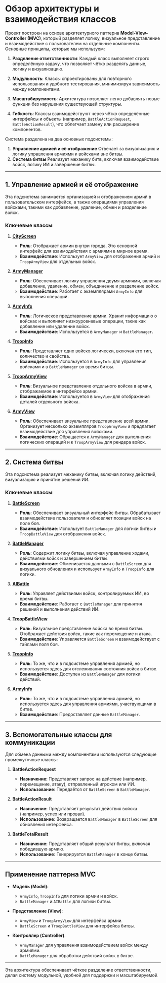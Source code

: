 # Обзор архитектуры и взаимодействия классов

Проект построен на основе архитектурного паттерна **Model-View-Controller (MVC)**, который разделяет логику, визуальное представление и взаимодействие с пользователем на отдельные компоненты. Основные принципы, которые мы используем:

1. **Разделение ответственности**:
   Каждый класс выполняет строго определённую задачу, что позволяет чётко разделять данные, логику и визуализацию.

2. **Модульность**:
   Классы спроектированы для повторного использования и удобного тестирования, минимизируя зависимость между компонентами.

3. **Масштабируемость**:
   Архитектура позволяет легко добавлять новые функции без нарушения существующей структуры.

4. **Гибкость**:
   Классы взаимодействуют через чётко определённые интерфейсы и объекты (например, `BattleActionRequest`, `BattleActionResult`), что облегчает замену или расширение компонентов.

Система разделена на два основных подсистемы:
1. **Управление армией и её отображение**
   Отвечает за визуализацию и логику управления армиями и войсками вне битвы.
2. **Система битвы**
   Реализует механику битв, включая взаимодействие войск, логику ИИ и завершение битвы.

---

## 1. Управление армией и её отображение

Эта подсистема занимается организацией и отображением армий в пользовательском интерфейсе, а также операциями управления войсками, такими как добавление, удаление, обмен и разделение войск.

### **Ключевые классы**
1. **[CityScreen](#)**
    - **Роль**: Отображает армии внутри города. Это основной интерфейс для взаимодействия с армиями в мирное время.
    - **Взаимодействие**: Использует `ArmyView` для отображения армий и `TroopArmyView` для отдельных войск.

2. **[ArmyManager](ArmyManagerRus.md)**
    - **Роль**: Обеспечивает логику управления двумя армиями, включая добавление, удаление, обмен, объединение и разделение войск.
    - **Взаимодействие**: Работает с экземплярами `ArmyInfo` для выполнения операций.

3. **[ArmyInfo](#)**
    - **Роль**: Логическое представление армии. Хранит информацию о войсках и выполняет низкоуровневые операции, такие как добавление или удаление войск.
    - **Взаимодействие**: Используется в `ArmyManager` и `BattleManager`.

4. **[TroopInfo](#)**
    - **Роль**: Представляет одно войско логически, включая его тип, количество и свойства.
    - **Взаимодействие**: Используется в `ArmyInfo` для управления войсками и в `BattleManager` во время битвы.

5. **[TroopArmyView](#)**
    - **Роль**: Визуальное представление отдельного войска в армии, отображаемое в интерфейсе армии.
    - **Взаимодействие**: Используется в `ArmyView` для отображения деталей отдельного войска.

6. **[ArmyView](#)**
    - **Роль**: Обеспечивает визуальное представление всей армии. Организует несколько экземпляров `TroopArmyView` и предлагает взаимодействие для управления войсками.
    - **Взаимодействие**: Обращается к `ArmyManager` для выполнения логических операций и к `TroopArmyView` для рендера войск.

---

## 2. Система битвы

Эта подсистема реализует механику битвы, включая логику действий, визуализацию и принятие решений ИИ.

### **Ключевые классы**
1. **[BattleScreen](BattleScreenRus.md)**
    - **Роль**: Обеспечивает визуальный интерфейс битвы. Обрабатывает взаимодействие пользователя и обновляет позиции войск на поле боя.
    - **Взаимодействие**: Использует `BattleManager` для логики битвы и `TroopBattleView` для отображения войск.

2. **[BattleManager](BattleManagerRus.md)**
    - **Роль**: Содержит логику битвы, включая управление ходами, действиями войск и завершением битвы.
    - **Взаимодействие**: Обменивается данными с `BattleScreen` для визуального обновления и использует `ArmyInfo` и `TroopInfo` для логики.

3. **[AIBattle](#)**
    - **Роль**: Управляет действиями войск, контролируемых ИИ, во время битвы.
    - **Взаимодействие**: Работает с `BattleManager` для принятия решений и выполнения действий ИИ.

4. **[TroopBattleView](#)**
    - **Роль**: Визуальное представление войска во время битвы. Отображает действия войск, такие как перемещение и атака.
    - **Взаимодействие**: Управляется `BattleScreen` и взаимодействует с тайлами поля боя.

5. **[TroopInfo](#)**
    - **Роль**: То же, что и в подсистеме управления армией, но используется здесь для отслеживания состояния войск в битве.
    - **Взаимодействие**: Доступен из `BattleManager` для логики действий.

6. **[ArmyInfo](#)**
    - **Роль**: То же, что и в подсистеме управления армией, но используется здесь для управления армиями, участвующими в битве.
    - **Взаимодействие**: Предоставляет данные `BattleManager`.

---

## 3. Вспомогательные классы для коммуникации

Для обмена данными между компонентами используются следующие промежуточные классы:

1. **BattleActionRequest**
    - **Назначение**: Представляет запрос на действие (например, перемещение, атаку), отправленный игроком или ИИ.
    - **Использование**: Передаётся от `BattleScreen` в `BattleManager`.

2. **BattleActionResult**
    - **Назначение**: Представляет результат действия войска (например, успех или провал).
    - **Использование**: Возвращается `BattleManager` в `BattleScreen` для обновления интерфейса.

3. **BattleTotalResult**
    - **Назначение**: Представляет общий результат битвы, включая победившую армию.
    - **Использование**: Генерируется `BattleManager` в конце битвы.

---

## Применение паттерна MVC

- **Модель (Model)**:
    - `ArmyInfo`, `TroopInfo` для логики армии и войск.
    - `BattleManager` и `AIBattle` для логики битвы.

- **Представление (View)**:
    - `ArmyView` и `TroopArmyView` для интерфейса армии.
    - `BattleScreen` и `TroopBattleView` для интерфейса битвы.

- **Контроллер (Controller)**:
    - `ArmyManager` для управления взаимодействием войск между армиями.
    - `BattleManager` для обработки действий войск в битве.

---

Эта архитектура обеспечивает чёткое разделение ответственности, делая систему модульной, удобной для поддержки и масштабируемой.
